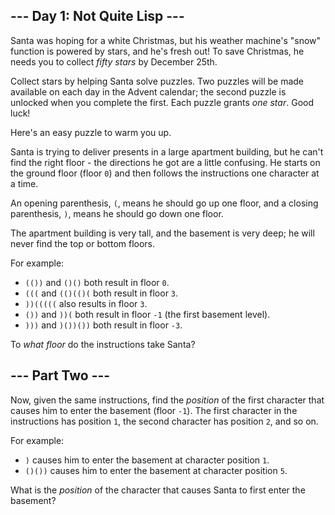## --- Day 1: Not Quite Lisp ---

Santa was hoping for a white Christmas, but his weather machine's "snow" function is powered by stars, and he's fresh out! To save Christmas, he needs you to collect <em class="star">fifty stars</em> by December 25th.

Collect stars by helping Santa solve puzzles. Two puzzles will be made available on each day in the Advent calendar; the second puzzle is unlocked when you complete the first. Each puzzle grants <em class="star">one star</em>. <span title="Also, some puzzles contain Easter eggs like this one. Yes, I know it's not traditional to do Advent calendars for Easter.">Good luck!</span>

Here's an easy puzzle to warm you up.

Santa is trying to deliver presents in a large apartment building, but he can't find the right floor - the directions he got are a little confusing. He starts on the ground floor (floor `` 0 ``) and then follows the instructions one character at a time.

An opening parenthesis, `` ( ``, means he should go up one floor, and a closing parenthesis, `` ) ``, means he should go down one floor.

The apartment building is very tall, and the basement is very deep; he will never find the top or bottom floors.

For example:

*   `` (()) `` and `` ()() `` both result in floor `` 0 ``.
*   `` ((( `` and `` (()(()( `` both result in floor `` 3 ``.
*   `` ))((((( `` also results in floor `` 3 ``.
*   `` ()) `` and `` ))( `` both result in floor `` -1 `` (the first basement level).
*   `` ))) `` and `` )())()) `` both result in floor `` -3 ``.

To _what floor_ do the instructions take Santa?

## --- Part Two ---

Now, given the same instructions, find the _position_ of the first character that causes him to enter the basement (floor `` -1 ``). The first character in the instructions has position `` 1 ``, the second character has position `` 2 ``, and so on.

For example:

*   `` ) `` causes him to enter the basement at character position `` 1 ``.
*   `` ()()) `` causes him to enter the basement at character position `` 5 ``.

What is the _position_ of the character that causes Santa to first enter the basement?
